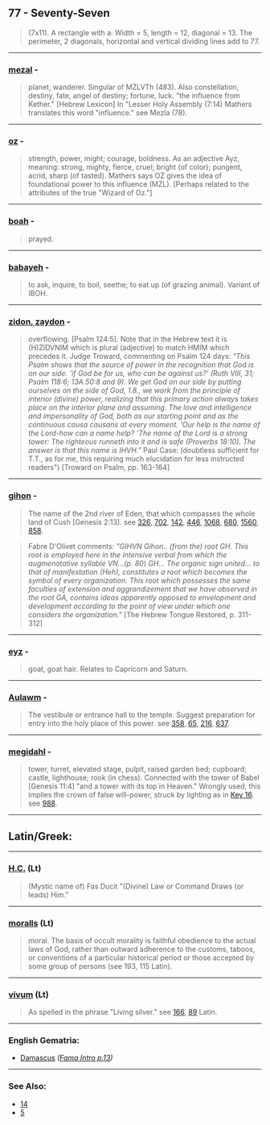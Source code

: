 ## 77 - Seventy-Seven
> (7x11). A rectangle with a: Width = 5, length = 12, diagonal = 13. The perimeter, 2 diagonals, horizontal and vertical dividing lines add to 77.

---

### [mezal](/keys/MZL) - 
> planet, wanderer. Singular of MZLVTh (483). Also constellation, destiny, fate, angel of destiny; fortune, luck. "the influence from Kether." [Hebrew Lexicon] In "Lesser Holy Assembly (7:14) Mathers translates this word "influence." see Mezla (78).

---

### [oz](/keys/OZ) - 
> strength, power, might; courage, boldness. As an adjective Ayz, meaning: strong, mighty, fierce, cruel; bright (of color); pungent, acrid, sharp (of tasted). Mathers says OZ gives the idea of foundational power to this influence (MZL). [Perhaps related to the attributes of the true "Wizard of Oz."]

---

### [boah](/keys/BOH) - 
> prayed.

---

### [babayeh](/keys/BOH) - 
> to ask, inquire, to boil, seethe; to eat up (of grazing animal). Variant of IBOH.

---

### [zidon, zaydon](/keys/ZIDVN) - 
> overflowing. [Psalm 124:5]. Note that in the Hebrew text it is (H)ZIDVNIM which is plural (adjective) to match HMIM which precedes it. Judge Troward, commenting on Psalm 124 days: *"This Psalm shows that the source of power in the recognition that God is on our side. 'if God be for us, who can be against us?' (Ruth VIII, 31; Psalm 118:6; 13A.50:8 and 9). We get God on our side by putting ourselves on the side of God, 1.8., we work from the principle of interior (divine) power, realizing that this primary action always takes place on the interior plane and assuming. The love and intelligence and impersonality of God, both as our starting point and as the continuous causa causans at every moment. 'Our help is the name of the Lord-how can a name help? 'The name of the Lord is a strong tower: The righteous runneth into it and is safe (Proverbs 18:10). The answer is that this name is IHVH."* Paul Case: (doubtless sufficient for T.T., as for me, this requiring much elucidation for less instructed readers") [Troward on Psalm, pp. 163-164]

---

### [gihon](/keys/GIHVN) - 
> The name of the 2nd river of Eden, that which compasses the whole land of Cush [Genesis 2:13]. see [326](326), [702](702), [142](142), [446](446), [1068](1068), [680](680), [1560](1560), [858](858).

> Fabre D'Olivet comments: *"GIHVN Gihon.. (from the) root GH. This root is employed here in the intensive verbal from which the augmenatative syllable VN...(p. 80) GH... The organic sign united... to that of manifestation (Heh), constitutes a root which becomes the symbol of every organization. This root which possesses the same faculties of extension and aggrandizement that we have observed in the root GA, contains ideas apparently opposed to envelopment and development according to the point of view under which one considers the organization."* [The Hebrew Tongue Restored, p. 311-312]

---

### [eyz](/keys/OZ) - 
> goat, goat hair. Relates to Capricorn and Saturn.

---

### [Aulawm](/keys/AVLM) - 
> The vestibule or entrance hall to the temple. Suggest preparation for entry into the holy place of this power. see [358](358), [65](65), [216](216), [637](637).

---

### [megidahl](/keys/MGDL) - 
> tower, turret, elevated stage, pulpit, raised garden bed; cupboard; castle, lighthouse; rook (in chess). Connected with the tower of Babel [Genesis 11:4] "and a tower with its top in Heaven." Wrongly used, this implies the crown of false will-power, struck by lighting as in [Key 16](16). see [988](988).

---

## Latin/Greek:

---

### [H.C.](/latin?word=H.C.) (Lt)
> (Mystic name of) Fas Ducit "(Divine) Law or Command Draws (or leads) Him."

---

### [moralls](/latin?word=moralls) (Lt)
> moral. The basis of occult morality is faithful obedience to the actual laws of God, rather than outward adherence to the customs, taboos, or conventions of a particular historical period or those accepted by some group of persons (see 193, 115 Latin).

---

### [vivum](/latin?word=vivum) (Lt)
> As spelled in the phrase "Living silver." see [166](166), [89](89) Latin.

---

### English Gematria:

- [Damascus](/english?word=Damascus) *([Fama Intro p.13](https://archive.org/stream/fameconfessionof00vaug#page/n13/mode/2up))*

---

### See Also:

- [14](14)
- [5](5)
